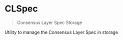 # CLSpec



> Consensus Layer Spec Storage

Utility to manage the Consensus Layer Spec in storage





